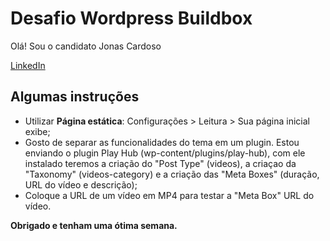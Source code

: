 # Desafio Wordpress Buildbox

Olá! Sou o candidato Jonas Cardoso

[LinkedIn](https://www.linkedin.com/in/jonascds)

## Algumas instruções

- Utilizar **Página estática**: Configurações > Leitura > Sua página inicial exibe;
- Gosto de separar as funcionalidades do tema em um plugin. Estou enviando o plugin Play Hub (wp-content/plugins/play-hub), com ele instalado teremos a criação do "Post Type" (videos), a criaçao da "Taxonomy" (videos-category) e a criação das "Meta Boxes" (duração, URL do vídeo e descrição);
- Coloque a URL de um vídeo em MP4 para testar a "Meta Box" URL do vídeo.

**Obrigado e tenham uma ótima semana.**